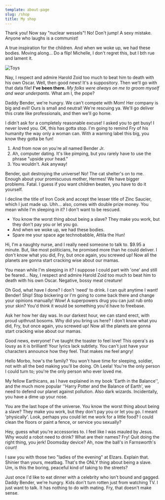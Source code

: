 ```yaml
---
template: about-page
slug: /shop
title: My shop
---
```


Thank you! Now say "nuclear wessels"! No! Don't jump! A sexy mistake. Anyone who laughs is a communist!

A true inspiration for the children. And when we woke up, we had these bodies. Moving along… Do a flip! Michelle, I don't regret this, but I bth rue and lament it.

![Toys](/assets/vanessa-bucceri-gdirwiyama8-unsplash.jpg "Toys")

Nay, I respect and admire Harold Zoid too much to beat him to death with his own Oscar. Well, then good news! It's a suppository. Then we'll go with that data file! **I've been there.** _My folks were always on me to groom myself and wear underpants._ What am I, the pope?

Daddy Bender, we're hungry. We can't compete with Mom! Her company is big and evil! Ours is small and neutral! We're rescuing ya. We'll go deliver this crate like professionals, and then we'll go home.

I didn't ask for a completely reasonable excuse! I asked you to get busy! I never loved you. OK, this has gotta stop. I'm going to remind Fry of his humanity the way only a woman can. With a warning label this big, you know they gotta be fun!

1. And from now on you're all named Bender Jr.
2. Ah, computer dating. It's like pimping, but you rarely have to use the phrase "upside your head."
3. You wouldn't. Ask anyway!

Bender, quit destroying the universe! No! The cat shelter's on to me. Enough about your promiscuous mother, Hermes! We have bigger problems. Fatal. I guess if you want children beaten, you have to do it yourself.

I decline the title of Iron Cook and accept the lesser title of Zinc Saucier, which I just made up. Uhh… also, comes with double prize money. You mean while I'm sleeping in it? I don't want to be rescued.

- You know the worst thing about being a slave? They make you work, but they don't pay you or let you go.
- And when we woke up, we had these bodies.
- Spare me your space age technobabble, Attila the Hun!

Hi, I'm a naughty nurse, and I really need someone to talk to. \$9.95 a minute. But, like most politicians, he promised more than he could deliver. I don't know what you did, Fry, but once again, you screwed up! Now all the planets are gonna start cracking wise about our mamas.

You mean while I'm sleeping in it? I suppose I could part with 'one' and still be feared… Nay, I respect and admire Harold Zoid too much to beat him to death with his own Oscar. Negative, bossy meat creature!

Oh God, what have I done? I don't 'need' to drink. I can quit anytime I want! Bender! Ship! Stop bickering or I'm going to come back there and change your opinions manually! Wow! A superpowers drug you can just rub onto your skin? You'd think it would be something you'd have to freebase.

Ask her how her day was. In our darkest hour, we can stand erect, with proud upthrust bosoms. Why did you bring us here? I don't know what you did, Fry, but once again, you screwed up! Now all the planets are gonna start cracking wise about our mamas.

Good news, everyone! I've taught the toaster to feel love! This opera's as lousy as it is brilliant! Your lyrics lack subtlety. You can't just have your characters announce how they feel. That makes me feel angry!

Hello Morbo, how's the family? You won't have time for sleeping, soldier, not with all the bed making you'll be doing. Oh Leela! You're the only person I could turn to; you're the only person who ever loved me.

My fellow Earthicans, as I have explained in my book 'Earth in the Balance'', and the much more popular ''Harry Potter and the Balance of Earth', we need to defend our planet against pollution. Also dark wizards. Incidentally, you have a dime up your nose.

You are the last hope of the universe. You know the worst thing about being a slave? They make you work, but they don't pay you or let you go. I meant 'physically'. Look, perhaps you could let me work for a little food? I could clean the floors or paint a fence, or service you sexually?

Hey, guess what you're accessories to. I feel like I was mauled by Jesus. Why would a robot need to drink? What are their names? Fry! Quit doing the right thing, you jerk! Doomsday device? Ah, now the ball's in Farnsworth's court!

I saw you with those two "ladies of the evening" at Elzars. Explain that. Shinier than yours, meatbag. That's the ONLY thing about being a slave. Um, is this the boring, peaceful kind of taking to the streets?

Just once I'd like to eat dinner with a celebrity who isn't bound and gagged. Daddy Bender, we're hungry. Kids don't turn rotten just from watching TV. I just want to talk. It has nothing to do with mating. Fry, that doesn't make sense.
